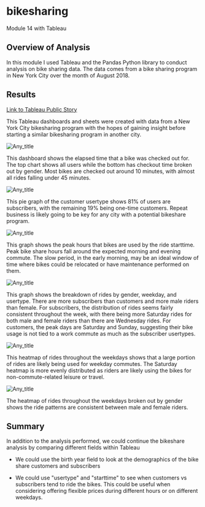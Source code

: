 # bikesharing
Module 14 with Tableau


## Overview of Analysis

In this module I used Tableau and the Pandas Python library to conduct analysis on bike sharing data. The data comes from a bike sharing program in New York City over the month of August 2018.


## Results

[Link to Tableau Public Story](https://public.tableau.com/views/Mod14Challenge_16382517045240/CitiBikeStory)

This Tableau dashboards and sheets were created with data from a New York City bikesharing program with the hopes of gaining insight before starting a similar bikesharing program in another city.

![Any_title](https://raw.githubusercontent.com/mdwilliams11/bikesharing/main/checkout_time.png)

This dashboard shows the elapsed time that a bike was checked out for. The top chart shows all users while the bottom has checkout time broken out by gender. Most bikes are checked out around 10 minutes, with almost all rides falling under 45 minutes.


![Any_title](https://raw.githubusercontent.com/mdwilliams11/bikesharing/main/customer.png)

This pie graph of the customer usertype shows 81% of users are subscribers, with the remaining 19% being one-time customers. Repeat business is likely going to be key for any city with a potential bikeshare program.


![Any_title](https://raw.githubusercontent.com/mdwilliams11/bikesharing/main/peak_hours.png)

This graph shows the peak hours that bikes are used by the ride starttime. Peak bike share hours fall around the expected morning and evening commute. The slow period, in the early morning, may be an ideal window of time where bikes could be relocated or have maintenance performed on them.


![Any_title](https://raw.githubusercontent.com/mdwilliams11/bikesharing/main/trips_gender_weekday.png)

This graph shows the breakdown of rides by gender, weekday, and usertype. There are more subscribers than customers and more male riders than female. For subscribers, the distribution of rides seems fairly consistent throughout the week, with there being more Saturday rides for both male and female riders than there are Wednesday rides. For customers, the peak days are Saturday and Sunday, suggesting their bike usage is not tied to a work commute as much as the subscriber usertypes.


![Any_title](https://raw.githubusercontent.com/mdwilliams11/bikesharing/main/weekday_per_hour.png)

This heatmap of rides throughout the weekdays shows that a large portion of rides are likely being used for weekday commutes. The Saturday heatmap is more evenly distributed as riders are likely using the bikes for non-commute-related leisure or travel.


![Any_title](https://raw.githubusercontent.com/mdwilliams11/bikesharing/main/weekday_per_hour_gender.png)

The heatmap of rides throughout the weekdays broken out by gender shows the ride patterns are consistent between male and female riders.



## Summary

In addition to the analysis performed, we could continue the bikeshare analysis by comparing different fields within Tableau

* We could use the birth year field to look at the demographics of the bike share customers and subscribers

* We could use "usertype" and "starttime" to see when customers vs subscribers tend to ride the bikes. This could be useful when considering offering flexible prices during different hours or on different weekdays.
